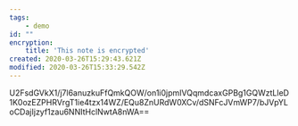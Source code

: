 ```yaml
---
tags:
    - demo
id: ""
encryption:
    title: 'This note is encrypted'
created: 2020-03-26T15:29:43.621Z
modified: 2020-03-26T15:33:29.542Z
---
```

U2FsdGVkX1/j7l6anuzkuFfQmkQOW/on1i0jpmIVQqmdcaxGPBg1GQWztLleD1K0ozEZPHRVrgT1ie4tzx14WZ/EQu8ZnURdW0XCv/dSNFcJVmWP7/bJVpYLoCDajIjzyf1zau6NNItHclNwtA8nWA==